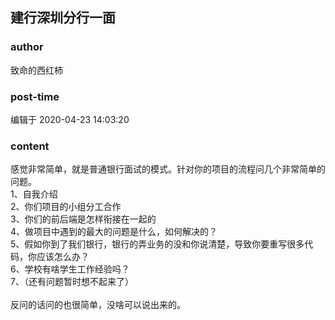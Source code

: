 ## 建行深圳分行一面
### author 
致命的西红柿
### post-time 

编辑于  2020-04-23 14:03:20
### content 
<div class="post-topic-des nc-post-content">
 <div>
  感觉非常简单，就是普通银行面试的模式。针对你的项目的流程问几个非常简单的问题。
 </div>
 <div>
  1、自我介绍
 </div>
 <div>
  2、你们项目的小组分工合作
 </div>
 <div>
  3、你们的前后端是怎样衔接在一起的
 </div>
 <div>
  4、做项目中遇到的最大的问题是什么，如何解决的？
 </div>
 <div>
  5、假如你到了我们银行，银行的弄业务的没和你说清楚，导致你要重写很多代码，你应该怎么办？
 </div>
 <div>
  6、学校有啥学生工作经验吗？
 </div>
 <div>
  7、（还有问题暂时想不起来了）
 </div>
 <div>
  <br/>
 </div>
 <div>
  反问的话问的也很简单，没啥可以说出来的。
 </div>
</div>
